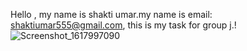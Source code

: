 Hello , my name is shakti umar.my name is email: shaktiumar555@gmail.com, this is my task for group j.! 
![Screenshot_1617997090](https://user-images.githubusercontent.com/35699566/114232302-4add5f80-9999-11eb-993b-fe27f78906cb.png)


